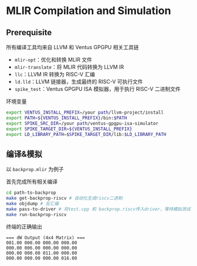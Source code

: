 # MLIR Compilation and Simulation

## Prerequisite
所有编译工具均来自 LLVM 和 Ventus GPGPU 相关工具链
- `mlir-opt`：优化和转换 MLIR 文件
- `mlir-translate`：将 MLIR 代码转换为 LLVM IR
- `llc`：LLVM IR 转换为 RISC-V 汇编
- `ld.lld`：LLVM 链接器，生成最终的 RISC-V 可执行文件
- `spike_test`：Ventus GPGPU ISA 模拟器，用于执行 RISC-V 二进制文件

环境变量
```bash
export VENTUS_INSTALL_PREFIX=/your path/llvm-project/install
export PATH=${VENTUS_INSTALL_PREFIX}/bin:$PATH
export SPIKE_SRC_DIR=/your path/ventus-gpgpu-isa-simulator
export SPIKE_TARGET_DIR=${VENTUS_INSTALL_PREFIX}
export LD_LIBRARY_PATH=$SPIKE_TARGET_DIR/lib:$LD_LIBRARY_PATH
```

## 编译&模拟

以 `backprop.mlir` 为例子

首先完成所有相关编译
```bash
cd path-to-backprop
make get-backprop-riscv # 自动化生成riscv二进制
make objdump # 反汇编
make pass-to-driver # 将test.cpp 和 backprop.riscv传入driver，等待模拟测试
make run-backprop-riscv
```


终端的正确输出  
```
=== dW Output (4x4 Matrix) ===  
001.00 000.00 000.00 000.00   
000.00 006.00 000.00 000.00   
000.00 000.00 011.00 000.00   
000.00 000.00 000.00 016.00 
```
